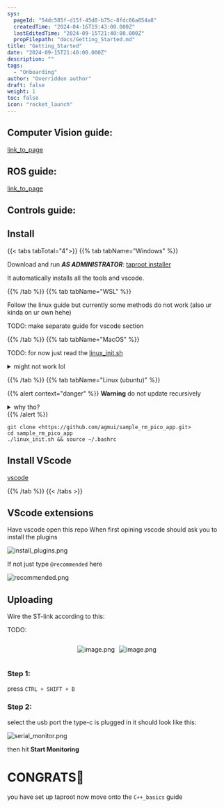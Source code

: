 ```yaml
---
sys:
  pageId: "54dc585f-d15f-45d0-b75c-8fdc66a854a8"
  createdTime: "2024-04-16T19:43:00.000Z"
  lastEditedTime: "2024-09-15T21:40:00.000Z"
  propFilepath: "docs/Getting_Started.md"
title: "Getting_Started"
date: "2024-09-15T21:40:00.000Z"
description: ""
tags:
  - "Onboarding"
author: "Overridden author"
draft: false
weight: 1
toc: false
icon: "rocket_launch"
---
```


## Computer Vision guide:

[link_to_page](86d45bc0-388b-4d26-8848-44f255f73d0e)

## ROS guide:

[link_to_page](3c76c1de-ec8f-46d6-8b0a-294005edc2d5)

## Controls guide:

## Install

{{< tabs tabTotal="4">}}
{{% tab tabName="Windows" %}}

Download and run _**AS ADMINISTRATOR**_: [taproot installer](https://github.com/Thornbots/TeachingFreshies/releases/tag/1.0)

It automatically installs all the tools and vscode.

{{% /tab %}}
{{% tab tabName="WSL" %}}

Follow the linux guide but currently some methods do not work (also ur kinda on ur own hehe)

TODO: make separate guide for vscode section

{{% /tab %}}
{{% tab tabName="MacOS" %}}

TODO: for now just read the [linux_init.sh](https://github.com/agmui/sample_rm_pico_app/blob/main/linux_init.sh)

<details>
<summary>might not work lol</summary>

`brew install libusb pkg-config`

Next install: [vscode](https://code.visualstudio.com/Download)

</details>

{{% /tab %}}
{{% tab tabName="Linux (ubuntu)" %}}

{{% alert context="danger" %}}
**Warning** do not update recursively
<details>
<summary>why tho?</summary>
There are some submodules that may go on for a while (like tinyusb) and I highly
recommend you don't need to get them.
If you want to see what submodules I update just look in `linux_init.sh`
</details>
{{% /alert %}}

```shell
git clone <https://github.com/agmui/sample_rm_pico_app.git>
cd sample_rm_pico_app
./linux_init.sh && source ~/.bashrc
```

## Install VScode

[vscode](https://code.visualstudio.com/Download)

{{% /tab %}}
{{< /tabs >}}

## VScode extensions

Have vscode open this repo
When first opining vscode should ask you to install the plugins

![install_plugins.png](https://prod-files-secure.s3.us-west-2.amazonaws.com/d518164a-d88e-44d1-a4ee-3adb3bd8bce0/89bd30f0-1825-4e77-867b-0a41ce370880/install_plugins.png?X-Amz-Algorithm=AWS4-HMAC-SHA256&X-Amz-Content-Sha256=UNSIGNED-PAYLOAD&X-Amz-Credential=ASIAZI2LB466QAJ23K5J%2F20250315%2Fus-west-2%2Fs3%2Faws4_request&X-Amz-Date=20250315T230650Z&X-Amz-Expires=3600&X-Amz-Security-Token=IQoJb3JpZ2luX2VjEMf%2F%2F%2F%2F%2F%2F%2F%2F%2F%2FwEaCXVzLXdlc3QtMiJIMEYCIQCTPt3Wm7%2BDXEs1cgSZh5wOrS96lzK3wYQI%2FWOqDQCTrgIhAP%2FEHUt4AzKHCG%2BkjLpuqvKzYNjzwNWQ8XbUbiHUHgQrKv8DCCAQABoMNjM3NDIzMTgzODA1Igxp%2FeEUCJX9jbQRyJMq3AMzgo5YEz3Ok1NJm9IoKfLswLRAXzf%2FNM5dP0XpaUUhkbbbKxPtPoA4syWQZQn9t7ILvIelp9pAwtd%2BFqXH4AgptQ6JtIGGYC8cW1yQPSR4kBw83n8m0dGKmwU1FZKHFA3iFZLQ%2FoKEvzLz%2FnSHEab1Ups2WlIaIGZ4xQ2A%2FC8WOArhcJiPNU0SPVIBxxrCq3EBqVs7VrPu06A7U04o4IWyYUfZ%2FvhfNHU2oXwgnWjfrLRADX5wPawHhJMnnnqrwbBLyBoC8gGpGHGddPL5EaPHPxmN2GDkvQ2AcIx3h5WrYsv%2B9nZ%2FUxuA3mv%2B3evrLRxAFtKkcJPK2yTP4OavJ5w1WYhyVNdm84V%2Bw8P7FhFugWyCLA%2BQzVYp518JuzwpysfgxYua4pHXzwYtdsuq3E8BJoz9LBmV9ZgiVusJgNE8A9RbTudBahiPgTCd5%2BUTB4vbrn%2B2xXZTY22xwuOgjPb9%2BzEhBmBMJ%2B9CkWP35hsXIAPfi%2BlJIo4OczGvAs%2BY%2FD8%2BG57wOrVS5LWd3My8figs590rZViOJWO5DYzovJqyAg20ngo%2FBYk0N%2FcXIGp54kQwFFV%2B74iGXa4GgL8tu7%2FEwy5vQ7lHqAjn87LCOgIA2YDtiyG660ZgthFkmDDugdi%2BBjqkAXCXLCIb5MGjuJIHqyhgmi2xmp84kIhpBqOR20t1pMbbsljrfAPHw0jCQDd73KgFdneHfAakaRbBrXxW93DMKThY3%2B4hQOfGqhqHkONYH4TD3ORwY1P%2FVsRQA%2Bp2UPWw%2FomaHkNw6NGZTilBV0oNQsX3xM2tq5tV1PIe9oTN55YXUrOT5vhw8pq5Pl4GAVfLHvfEv%2Bizr%2FM3KDNcRbu%2FPfAHtvps&X-Amz-Signature=585b7f978c4f3fdc1f4cc7b3458458f3af4c9b709883c2d469d0dc88d20b6196&X-Amz-SignedHeaders=host&x-id=GetObject)

If not just type `@recommended` here  

![recommended.png](https://prod-files-secure.s3.us-west-2.amazonaws.com/d518164a-d88e-44d1-a4ee-3adb3bd8bce0/61e661e9-5d85-4dfc-be0d-8d2097a5e793/recommended.png?X-Amz-Algorithm=AWS4-HMAC-SHA256&X-Amz-Content-Sha256=UNSIGNED-PAYLOAD&X-Amz-Credential=ASIAZI2LB466QAJ23K5J%2F20250315%2Fus-west-2%2Fs3%2Faws4_request&X-Amz-Date=20250315T230650Z&X-Amz-Expires=3600&X-Amz-Security-Token=IQoJb3JpZ2luX2VjEMf%2F%2F%2F%2F%2F%2F%2F%2F%2F%2FwEaCXVzLXdlc3QtMiJIMEYCIQCTPt3Wm7%2BDXEs1cgSZh5wOrS96lzK3wYQI%2FWOqDQCTrgIhAP%2FEHUt4AzKHCG%2BkjLpuqvKzYNjzwNWQ8XbUbiHUHgQrKv8DCCAQABoMNjM3NDIzMTgzODA1Igxp%2FeEUCJX9jbQRyJMq3AMzgo5YEz3Ok1NJm9IoKfLswLRAXzf%2FNM5dP0XpaUUhkbbbKxPtPoA4syWQZQn9t7ILvIelp9pAwtd%2BFqXH4AgptQ6JtIGGYC8cW1yQPSR4kBw83n8m0dGKmwU1FZKHFA3iFZLQ%2FoKEvzLz%2FnSHEab1Ups2WlIaIGZ4xQ2A%2FC8WOArhcJiPNU0SPVIBxxrCq3EBqVs7VrPu06A7U04o4IWyYUfZ%2FvhfNHU2oXwgnWjfrLRADX5wPawHhJMnnnqrwbBLyBoC8gGpGHGddPL5EaPHPxmN2GDkvQ2AcIx3h5WrYsv%2B9nZ%2FUxuA3mv%2B3evrLRxAFtKkcJPK2yTP4OavJ5w1WYhyVNdm84V%2Bw8P7FhFugWyCLA%2BQzVYp518JuzwpysfgxYua4pHXzwYtdsuq3E8BJoz9LBmV9ZgiVusJgNE8A9RbTudBahiPgTCd5%2BUTB4vbrn%2B2xXZTY22xwuOgjPb9%2BzEhBmBMJ%2B9CkWP35hsXIAPfi%2BlJIo4OczGvAs%2BY%2FD8%2BG57wOrVS5LWd3My8figs590rZViOJWO5DYzovJqyAg20ngo%2FBYk0N%2FcXIGp54kQwFFV%2B74iGXa4GgL8tu7%2FEwy5vQ7lHqAjn87LCOgIA2YDtiyG660ZgthFkmDDugdi%2BBjqkAXCXLCIb5MGjuJIHqyhgmi2xmp84kIhpBqOR20t1pMbbsljrfAPHw0jCQDd73KgFdneHfAakaRbBrXxW93DMKThY3%2B4hQOfGqhqHkONYH4TD3ORwY1P%2FVsRQA%2Bp2UPWw%2FomaHkNw6NGZTilBV0oNQsX3xM2tq5tV1PIe9oTN55YXUrOT5vhw8pq5Pl4GAVfLHvfEv%2Bizr%2FM3KDNcRbu%2FPfAHtvps&X-Amz-Signature=91d5f60619081cd37f7de051419346fe56f94086054ff129878902140667c080&X-Amz-SignedHeaders=host&x-id=GetObject)

## Uploading

Wire the ST-link according to this:

TODO:

<div style="display: flex;flex-direction: row; column-gap:10px; max-width: 630px;justify-content: center;">
<div>

![image.png](https://prod-files-secure.s3.us-west-2.amazonaws.com/d518164a-d88e-44d1-a4ee-3adb3bd8bce0/210ecb78-1116-4d7b-b9b7-2292f66fa2c2/image.png?X-Amz-Algorithm=AWS4-HMAC-SHA256&X-Amz-Content-Sha256=UNSIGNED-PAYLOAD&X-Amz-Credential=ASIAZI2LB4664X6WZHSY%2F20250315%2Fus-west-2%2Fs3%2Faws4_request&X-Amz-Date=20250315T230652Z&X-Amz-Expires=3600&X-Amz-Security-Token=IQoJb3JpZ2luX2VjEMf%2F%2F%2F%2F%2F%2F%2F%2F%2F%2FwEaCXVzLXdlc3QtMiJHMEUCIQDnG%2BqL3ssC67aXYPh6OISpD4P61vtolTC9tS1U%2BvFCzAIgJLuq1jjwKj8X1qO2wMVrid%2BNJxT6YnHgMJFYHV1RhB8q%2FwMIIBAAGgw2Mzc0MjMxODM4MDUiDHRzjRTre8HW71e8dCrcA6Qqe56FruEN4PzsA1mEQLTzzj2slewr2h6DZkPJt0q1%2FSG%2BuvyEzN6mvDyFiS4l53HQzvXLdQgnj%2FcBbTaWh65JqlhaXDbyROwNStkSMqzVwD%2FKrZ5BiYmt%2FTMZTUQlK2h%2FvTIU28wqnpfIqPW0ak%2BeAyzUympZWN00ybKu7JUUQtal%2BmNuCyJ4pAcPoRC1qMJy%2Ba7a53Sw%2FMhJnnhUwYvQCtbSOpavd%2BTzHAGoKmHbZlttwRzQLEPyCSPupOc1jKBejUQMqKFtpvce7tJp1Sp2DcOtklkMHBjH03cXMPu2FNBl6AMxmgyib5OgQtzE5WLc287ggDOtDb4zrCDfCiRvk2Id%2B%2FH2dN8BCwqWcbyu5dsRsys6uvt4cnZcVAPx1HwHaLGf6LjtNGSkNUBx6trRtB3IfD0L4RGyOWeTcYKiT3gFSsLWvx1moYTKKh2tSJ%2FxJJqXIOPJQN7fMgVIPb1J%2ByeGhC8DCHqgSIy7V1lzzxCPz96ndRg1gpNlsxa4izIq7ypwVUD2wBaQY2ATyu3vQyW7ZLcvFBvbp5fHlO9ES4ELWk%2B0HzgJkmmxgQkCneKYQN0WioQAqxTKYviwGhWasze2YZagInygXEWcSZ4GeQVKDL%2FjmU6NySZ%2FMIeC2L4GOqUBjWmLu28Xcr65EwJXEx4iwVbe30Q2AUkUysEHEoCWDfp%2BaLdv11S%2B59mjGP%2BinLyp%2BVrDeZsK%2B2PgV0MpYte62Nsm5FHyK6HsHMCVAUa4L54xXZHU8kvcIMbi5vYfcUTrRfO334H8HsS6tHlyeeJNvJclMAmfWmb0fEfUa9Xk3ZMKRDXx9qCl80QjTL1E5%2Bb1HSh5wlmNRBEw3ZKvEyMqbnGh8f1S&X-Amz-Signature=62cad519eb10cf70b1bfa9081dd761d5fbcef82adc21abac05d12b939640ea46&X-Amz-SignedHeaders=host&x-id=GetObject)

</div>
<div>

![image.png](https://prod-files-secure.s3.us-west-2.amazonaws.com/d518164a-d88e-44d1-a4ee-3adb3bd8bce0/33a0fd0f-8ca6-4a86-8e09-26e95ded1fff/image.png?X-Amz-Algorithm=AWS4-HMAC-SHA256&X-Amz-Content-Sha256=UNSIGNED-PAYLOAD&X-Amz-Credential=ASIAZI2LB46636QKBTEU%2F20250315%2Fus-west-2%2Fs3%2Faws4_request&X-Amz-Date=20250315T230653Z&X-Amz-Expires=3600&X-Amz-Security-Token=IQoJb3JpZ2luX2VjEMf%2F%2F%2F%2F%2F%2F%2F%2F%2F%2FwEaCXVzLXdlc3QtMiJIMEYCIQCEzUtTrx1yC7xe0HqqiTLi8nGm1W6K7xjb8rAG1Yu9OwIhALu019BsYTg%2FUv8aAuswAz3g9Bljfzq6phH6peDYekmXKv8DCCAQABoMNjM3NDIzMTgzODA1IgyDH2aFWXiwUTCXoxQq3ANRrwwFP5VHZD9axjxLE5rjaXN3zbNSpxui4Me7EKsWRG0rdXwq8tSUOnnOZmnic7jfl%2BKaXSqjQw5sYohenhTm9zCR1%2BpHYt%2F%2BooBVZQB6CBvcsQASW8%2FhwoHDiK0Tfvz1BktXXh%2F2zWKhM6Xs5%2FoUFfqUuSfTI7EHCMiVaiz8X73wXGjE%2Fd%2BSSowCRMasg2H8SGxmjYzNFoIxG5E9WNC8AbJ4v45dmq8%2FusS4FIed5uFklEc%2BbQmqL7tBwJ6doB2DHlnfAmruhJ9FNgMho8ndMuhiwoh2PnN3kLYxNJ40TChMXiQ4skymPgL12WthpCQxC4%2BoHoTRczDmJ16CwqZ8WVuLrdv01hgRl7fRbyowtzjMz8i1U7inFdYMOXu3bU4urt2f1siqtB2KPNaJ%2BI2EkFCfLyGWsVLmVVxlZosFlGEgXMHAcK3OB5o0RlH6bXIEmgL4vHiiOgS4OoeHxqFMXTF0IAlY97Ik%2FFSheBgV%2BsF70ApUrjS7sOqcVz4BAwf5YanE63%2B8PNlY%2BIJ1EBfhsExIgO1f53PNFXsU7LVs3c1qKyo6L6P8aSLPhsR1KCswZY5JUElRxZzNAfl1lkgA5TJS72y8lkkEtnvmoaE57eZlcWhJAgjjUCz6GTDdgdi%2BBjqkAbL3cLJN9Fhxx08NyGb3uhrs2kfCceOH7R0xJF4oHpNavjFpr8uhfwDP7JAZuvpSg1gdMA0p9EBG4U2moS7mGMDXEDE3VvfdkG9%2BYSnhDIle4NTHzmNV62iqu%2BhNuyrnbGqo1e4DJQuEfZ30n%2BKFdyTcwPTOW6quVN%2B0nbCeV1o3wnGwMEQimcygcKzSJ%2BPSxF05p1eXTolM4V%2Fh2fnHZLh935CM&X-Amz-Signature=1e632ed1d15ba288253e93060c5656c092e4f8a8e4e98453fd14fb84908f6a4a&X-Amz-SignedHeaders=host&x-id=GetObject)

</div>
</div>

### Step 1:

press `CTRL + SHIFT + B`

### Step 2:

select the usb port the type-c is plugged in it should look like this:

![serial_monitor.png](https://prod-files-secure.s3.us-west-2.amazonaws.com/d518164a-d88e-44d1-a4ee-3adb3bd8bce0/f03f4774-05d4-4393-b6a0-d5efb6d315ab/serial_monitor.png?X-Amz-Algorithm=AWS4-HMAC-SHA256&X-Amz-Content-Sha256=UNSIGNED-PAYLOAD&X-Amz-Credential=ASIAZI2LB466QAJ23K5J%2F20250315%2Fus-west-2%2Fs3%2Faws4_request&X-Amz-Date=20250315T230650Z&X-Amz-Expires=3600&X-Amz-Security-Token=IQoJb3JpZ2luX2VjEMf%2F%2F%2F%2F%2F%2F%2F%2F%2F%2FwEaCXVzLXdlc3QtMiJIMEYCIQCTPt3Wm7%2BDXEs1cgSZh5wOrS96lzK3wYQI%2FWOqDQCTrgIhAP%2FEHUt4AzKHCG%2BkjLpuqvKzYNjzwNWQ8XbUbiHUHgQrKv8DCCAQABoMNjM3NDIzMTgzODA1Igxp%2FeEUCJX9jbQRyJMq3AMzgo5YEz3Ok1NJm9IoKfLswLRAXzf%2FNM5dP0XpaUUhkbbbKxPtPoA4syWQZQn9t7ILvIelp9pAwtd%2BFqXH4AgptQ6JtIGGYC8cW1yQPSR4kBw83n8m0dGKmwU1FZKHFA3iFZLQ%2FoKEvzLz%2FnSHEab1Ups2WlIaIGZ4xQ2A%2FC8WOArhcJiPNU0SPVIBxxrCq3EBqVs7VrPu06A7U04o4IWyYUfZ%2FvhfNHU2oXwgnWjfrLRADX5wPawHhJMnnnqrwbBLyBoC8gGpGHGddPL5EaPHPxmN2GDkvQ2AcIx3h5WrYsv%2B9nZ%2FUxuA3mv%2B3evrLRxAFtKkcJPK2yTP4OavJ5w1WYhyVNdm84V%2Bw8P7FhFugWyCLA%2BQzVYp518JuzwpysfgxYua4pHXzwYtdsuq3E8BJoz9LBmV9ZgiVusJgNE8A9RbTudBahiPgTCd5%2BUTB4vbrn%2B2xXZTY22xwuOgjPb9%2BzEhBmBMJ%2B9CkWP35hsXIAPfi%2BlJIo4OczGvAs%2BY%2FD8%2BG57wOrVS5LWd3My8figs590rZViOJWO5DYzovJqyAg20ngo%2FBYk0N%2FcXIGp54kQwFFV%2B74iGXa4GgL8tu7%2FEwy5vQ7lHqAjn87LCOgIA2YDtiyG660ZgthFkmDDugdi%2BBjqkAXCXLCIb5MGjuJIHqyhgmi2xmp84kIhpBqOR20t1pMbbsljrfAPHw0jCQDd73KgFdneHfAakaRbBrXxW93DMKThY3%2B4hQOfGqhqHkONYH4TD3ORwY1P%2FVsRQA%2Bp2UPWw%2FomaHkNw6NGZTilBV0oNQsX3xM2tq5tV1PIe9oTN55YXUrOT5vhw8pq5Pl4GAVfLHvfEv%2Bizr%2FM3KDNcRbu%2FPfAHtvps&X-Amz-Signature=88bf0f7801f798d79ef799be96b146ba105f24e6293777a290041966d52649f9&X-Amz-SignedHeaders=host&x-id=GetObject)

then hit **Start Monitoring**

# CONGRATS🎉

you have set up taproot now move onto the `C++_basics` guide
